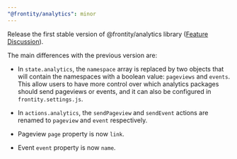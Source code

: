 ```yaml
---
"@frontity/analytics": minor
---
```


Release the first stable version of @frontity/analytics library ([Feature Discussion](https://community.frontity.org/t/the-analytics-library/1103)).

The main differences with the previous version are:

- In `state.analytics`, the `namespace` array is replaced by two objects that will contain the namespaces with a boolean value: `pageviews` and `events`. This allow users to have more control over which analytics packages should send pageviews or events, and it can also be configured in `frontity.settings.js`.

- In `actions.analytics`, the `sendPageview` and `sendEvent` actions are renamed to `pageview` and `event` respectively.

- Pageview `page` property is now `link`.

- Event `event` property is now `name`.

